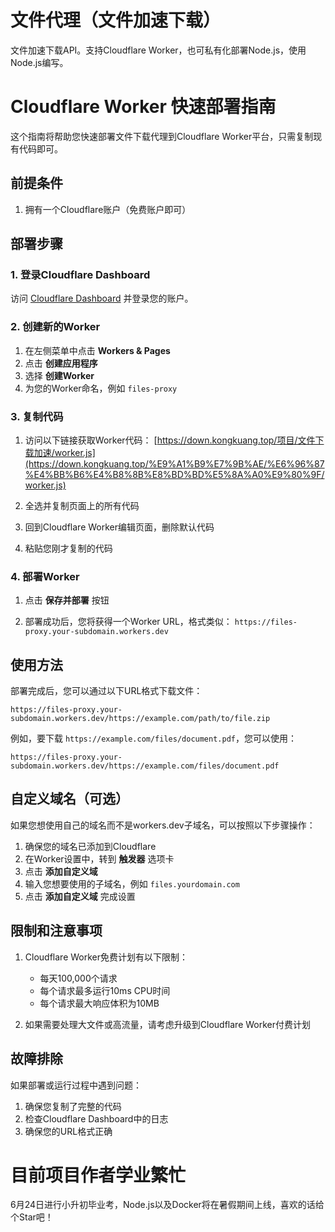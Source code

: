# 文件代理（文件加速下载）

文件加速下载API。支持Cloudflare Worker，也可私有化部署Node.js，使用Node.js编写。

# Cloudflare Worker 快速部署指南

这个指南将帮助您快速部署文件下载代理到Cloudflare Worker平台，只需复制现有代码即可。

## 前提条件

1. 拥有一个Cloudflare账户（免费账户即可）

## 部署步骤

### 1. 登录Cloudflare Dashboard

访问 [Cloudflare Dashboard](https://dash.cloudflare.com/) 并登录您的账户。

### 2. 创建新的Worker

1. 在左侧菜单中点击 **Workers & Pages**
2. 点击 **创建应用程序**
3. 选择 **创建Worker**
4. 为您的Worker命名，例如 `files-proxy`

### 3. 复制代码

1. 访问以下链接获取Worker代码：
   [https://down.kongkuang.top/项目/文件下载加速/worker.js](https://down.kongkuang.top/%E9%A1%B9%E7%9B%AE/%E6%96%87%E4%BB%B6%E4%B8%8B%E8%BD%BD%E5%8A%A0%E9%80%9F/worker.js)

2. 全选并复制页面上的所有代码

3. 回到Cloudflare Worker编辑页面，删除默认代码

4. 粘贴您刚才复制的代码

### 4. 部署Worker

1. 点击 **保存并部署** 按钮

2. 部署成功后，您将获得一个Worker URL，格式类似：
   `https://files-proxy.your-subdomain.workers.dev`

## 使用方法

部署完成后，您可以通过以下URL格式下载文件：

```
https://files-proxy.your-subdomain.workers.dev/https://example.com/path/to/file.zip
```

例如，要下载 `https://example.com/files/document.pdf`，您可以使用：

```
https://files-proxy.your-subdomain.workers.dev/https://example.com/files/document.pdf
```

## 自定义域名（可选）

如果您想使用自己的域名而不是workers.dev子域名，可以按照以下步骤操作：

1. 确保您的域名已添加到Cloudflare
2. 在Worker设置中，转到 **触发器** 选项卡
3. 点击 **添加自定义域**
4. 输入您想要使用的子域名，例如 `files.yourdomain.com`
5. 点击 **添加自定义域** 完成设置

## 限制和注意事项

1. Cloudflare Worker免费计划有以下限制：
   - 每天100,000个请求
   - 每个请求最多运行10ms CPU时间
   - 每个请求最大响应体积为10MB

2. 如果需要处理大文件或高流量，请考虑升级到Cloudflare Worker付费计划

## 故障排除

如果部署或运行过程中遇到问题：

1. 确保您复制了完整的代码
2. 检查Cloudflare Dashboard中的日志
3. 确保您的URL格式正确

# 目前项目作者学业繁忙
6月24日进行小升初毕业考，Node.js以及Docker将在暑假期间上线，喜欢的话给个Star吧！
